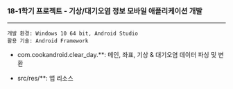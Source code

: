 ### 18-1학기 프로젝트 - 기상/대기오염 정보 모바일 애플리케이션 개발
***
    개발 환경: Windows 10 64 bit, Android Studio
    활용 기술: Android Framework


* com.cookandroid.clear_day.**: 메인, 좌표, 기상 & 대기오염 데이터 파싱 및 변환  

* src/res/**: 앱 리소스  
